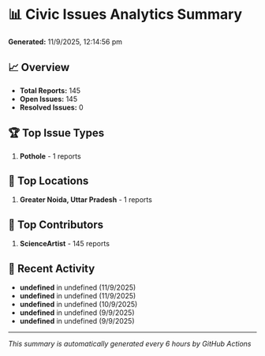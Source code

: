 # 📊 Civic Issues Analytics Summary

**Generated:** 11/9/2025, 12:14:56 pm

## 📈 Overview
- **Total Reports:** 145
- **Open Issues:** 145
- **Resolved Issues:** 0

## 🏆 Top Issue Types
1. **Pothole** - 1 reports

## 📍 Top Locations
1. **Greater Noida, Uttar Pradesh** - 1 reports

## 👥 Top Contributors
1. **ScienceArtist** - 145 reports

## 📅 Recent Activity
- **undefined** in undefined (11/9/2025)
- **undefined** in undefined (11/9/2025)
- **undefined** in undefined (10/9/2025)
- **undefined** in undefined (9/9/2025)
- **undefined** in undefined (9/9/2025)

---
*This summary is automatically generated every 6 hours by GitHub Actions*
